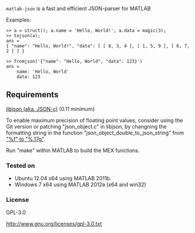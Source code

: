 `matlab-json` is a fast and efficient JSON-parser for MATLAB

Examples:

```
>> a = struct(); a.name = 'Hello, World!'; a.data = magic(3);
>> tojson(a);
ans =
{ "name": "Hello, World!", "data": [ [ 8, 3, 4 ], [ 1, 5, 9 ], [ 6, 7, 2 ] ] }

>> fromjson('{"name": "Hello, World", "data": 123}')
ans = 
    name: 'Hello, World'
    data: 123
```

Requirements
------------ 

[libjson (aka. JSON-c)](https://github.com/json-c/json-c) (0.11 minimum)

To enable maximum precision of floating point values, 
consider using the Git version or patching "json_object.c" in libjson, 
by changning the formatting string in the function "json_object_double_to_json_string" 
from ["%f" to "%.17g"](https://github.com/json-c/json-c/commit/06450206c4f3de4af8d81bb6d93e9db1d5fedec1).

Run "make" within MATLAB to build the MEX functions.

### Tested on
- Ubuntu 12.04 x64 using MATLAB 2011b.
- Windows 7 x64 using MATLAB 2012a (x64 and win32)

### License
GPL-3.0

http://www.gnu.org/licenses/gpl-3.0.txt
